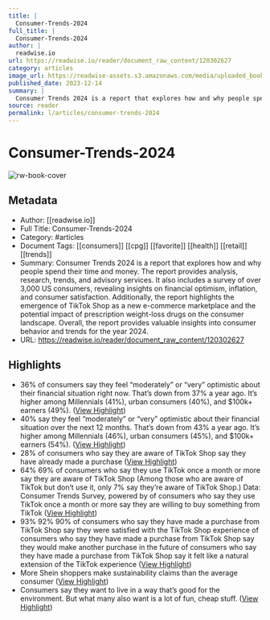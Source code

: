 ```yaml
---
title: |
  Consumer-Trends-2024
full_title: |
  Consumer-Trends-2024
author: |
  readwise.io
url: https://readwise.io/reader/document_raw_content/120302627
category: articles
image_url: https://readwise-assets.s3.amazonaws.com/media/uploaded_book_covers/profile_276497/y0zruljZ6N2Oj1lQL1W4S0WtAR1mO4ek976uQaS86Mg-cove_KNH5MhS.png
published_date: 2023-12-14
summary: |
  Consumer Trends 2024 is a report that explores how and why people spend their time and money. The report provides analysis, research, trends, and advisory services. It also includes a survey of over 3,000 US consumers, revealing insights on financial optimism, inflation, and consumer satisfaction. Additionally, the report highlights the emergence of TikTok Shop as a new e-commerce marketplace and the potential impact of prescription weight-loss drugs on the consumer landscape. Overall, the report provides valuable insights into consumer behavior and trends for the year 2024.
source: reader
permalink: l/articles/consumer-trends-2024
---
```

# Consumer-Trends-2024

![rw-book-cover](https://readwise-assets.s3.amazonaws.com/media/uploaded_book_covers/profile_276497/y0zruljZ6N2Oj1lQL1W4S0WtAR1mO4ek976uQaS86Mg-cove_KNH5MhS.png)

## Metadata
- Author: [[readwise.io]]
- Full Title: Consumer-Trends-2024
- Category: #articles
- Document Tags: [[consumers]] [[cpg]] [[favorite]] [[health]] [[retail]] [[trends]] 
- Summary: Consumer Trends 2024 is a report that explores how and why people spend their time and money. The report provides analysis, research, trends, and advisory services. It also includes a survey of over 3,000 US consumers, revealing insights on financial optimism, inflation, and consumer satisfaction. Additionally, the report highlights the emergence of TikTok Shop as a new e-commerce marketplace and the potential impact of prescription weight-loss drugs on the consumer landscape. Overall, the report provides valuable insights into consumer behavior and trends for the year 2024.
- URL: https://readwise.io/reader/document_raw_content/120302627

## Highlights
- 36% of consumers say they feel “moderately” or “very” optimistic about their financial situation right now.
  That’s down from 37% a year ago.
  It’s higher among Millennials (41%), urban consumers (40%), and $100k+ earners (49%). ([View Highlight](https://read.readwise.io/read/01hqjkxjn5ay36gpqxfpfvcd18))
- 40% say they feel “moderately” or “very” optimistic about their financial situation over the next 12 months.
  That’s down from 43% a year ago.
  It’s higher among Millennials (46%), urban consumers (45%), and $100k+ earners (54%). ([View Highlight](https://read.readwise.io/read/01hqjkxp6jcf37z8sp6e67vn12))
- 28% of consumers who say they are aware of TikTok Shop say they have already made a purchase ([View Highlight](https://read.readwise.io/read/01hqjmc5h3cz3s7ynz57jh6ngf))
- 64% 69% of consumers who say they use TikTok once a month or more say they are aware of TikTok Shop (Among those who are aware of TikTok but don’t use it, only 7% say they’re aware of TikTok Shop.) Data: Consumer Trends Survey, powered by of consumers who say they use TikTok once a month or more say they are willing to buy something from TikTok ([View Highlight](https://read.readwise.io/read/01hqjmcg76fax7bj7mymv3rt4x))
- 93% 92% 90% of consumers who say they have made a purchase from TikTok Shop say they were satisfied with the TikTok Shop experience of consumers who say they have made a purchase from TikTok Shop say they would make another purchase in the future of consumers who say they have made a purchase from TikTok Shop say it felt like a natural extension of the TikTok experience ([View Highlight](https://read.readwise.io/read/01hqjmemq3ntm4maqabqzhfrw5))
- More Shein shoppers make sustainability claims than the average consumer ([View Highlight](https://read.readwise.io/read/01hqjmg3fe1zstae3x9b7tek0d))
- Consumers say they want to live in a way that’s good for the environment.
  But what many also want is a lot of fun, cheap stuff. ([View Highlight](https://read.readwise.io/read/01hqjmjf3khkdvg3qescts3w3m))


